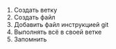 1. Создать ветку
2. Создать файл
3. Добавить файл инструкцией  git
4. Выполнять всё в своей ветке
5. Запомнить